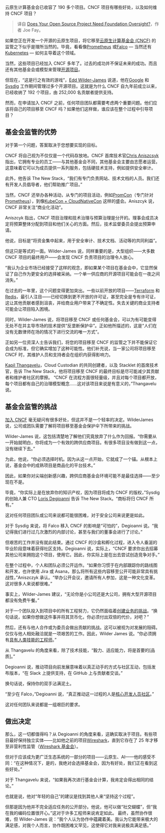 
<!--
title: 您的开源项目需要基金会监管吗？
cover: https://cdn.thenewstack.io/media/2024/09/38d69a92-does-your-open-source-project-need-foundation-oversight-2.jpg
-->

云原生计算基金会已收容了 190 多个项目。CNCF 项目有哪些好处，以及如何维持 CNCF 项目？

> 译自 [Does Your Open Source Project Need Foundation Oversight?](https://thenewstack.io/does-your-open-source-project-need-foundation-oversight/)，作者 Joe Fay。

如果您正在开发一个开源的云原生项目，将它移至[云原生计算基金会 (CNCF)](https://cncf.io/?utm_content=inline+mention) 的监管之下似乎是理所当然的。毕竟，看看像[Prometheus](https://thenewstack.io/prometheus-at-10-whats-been-its-impact-on-observability/) 或[Falco](https://thenewstack.io/falco-is-a-cncf-graduate-now-what/) — 当然还有[Kubernetes](https://thenewstack.io/kubernetes/) — 如何主导着这个领域。

当然，这些项目已经加入 CNCF 多年了。过去的成功并不保证未来的成功。而且还有其他基金会或模型来管理[开源项目](https://thenewstack.io/20-years-in-open-source-resilience-failure-success/)。

但现在，“这是行之有效的游戏”，[Edd Wilder-James](https://www.linkedin.com/in/wilder-james/) 说道，他在[Google](https://cloud.google.com/?utm_content=inline+mention) 和[Sysdig](https://sysdig.com/?utm_content=inline+mention) 工作期间管理过多个开源项目。这就是为什么 CNCF 自九年前成立以来，已经收纳了 192 个项目，由 252,000 名贡献者提供支持。

然而，在申请加入 CNCF 之前，任何项目团队都需要考虑两个重要问题。他们应该将自己的项目移至 CNCF 吗？如果他们这样做，谁应该在整个过程中引导项目？

## 基金会监管的优势

对于第一个问题，答案取决于您想要实现的目标。

CNCF 将自己视为不仅仅是一个代码存放地。CNCF 首席技术官[Chris Aniszcsyk](https://www.linkedin.com/in/caniszczyk/) 指出，它拥有专业的员工——与其他基金会不同，其他基金会主要由志愿者运营。这意味着它可以为成员提供一系列服务，包括硬技术支持，例如提供安全审计。

此外，他告诉 The New Stack，“我们有专门负责网站、技术文档的人员。我们还有开发人员倡导者，他们帮助推广项目。”

当然，CNCF 还举办各种活动，从专门的项目活动，例如[PromCon](https://promcon.io/2024-berlin/)（专门针对[Prometheus](https://prometheus.io/)），到像[KubeCon + CloudNativeCon](https://events.linuxfoundation.org/kubecon-cloudnativecon-north-america) 这样的盛会。Aniszcyk 说，CNCF 非常关注“商业化活动”。

Aniszcyk 指出，CNCF 项目治理和技术治理与预算治理是分开的。理事会成员决定将预算整体分配到项目和他们关心的方面。然后，技术监督委员会提出预算申请。

他说，目标是“将资金集中起来，用于安全审计、技术文档、活动等的共同利益”。

但这只是等式的一面。Wilder-James 说，同样重要的是，大型组织——大多数 CNCF 项目的最终用户——会发现 CNCF 负责项目的治理令人放心。

“我认为企业市场已经接受了这样的观念，即如果某个项目在基金会中，它显然保证了自己作为更安全的选择被采纳。一个单一供应商的开源项目可能会在一夜之间消失。”

在过去的一年里，这个问题变得更加突出。一些以前开放的项目——[Terraform](https://thenewstack.io/hashicorp-abandons-open-source-for-business-source-license/) 和[Redis](https://thenewstack.io/linux-foundation-forks-the-open-source-redis-as-valkey/)，最引人注目——已经切换到更不开放的许可证，甚至完全是专有许可证，这让其他贡献者感到沮丧，并给商业用户带来了不确定性。失去关键的商业支持者可能会让项目陷入困境。

同时，Wilder-James 说，将项目移至 CNCF 或任何基金会，可以为有可能变得无处不在并主导市场的技术提供“反垄断保护伞”。正如他所描述的，这是“人们在没有无数律师在场的情况下进行交流的唯一方式”。

正如另一位资深人士告诉我们，将您的项目移至 CNCF 的监管之下并不能保证它会成为标准，但它确实增加了这种可能性。他们补充说，当一家公司将项目移至 CNCF 时，其维护人员和支持者会在组织内获得影响力。

[Kapil Thangavelu](https://www.linkedin.com/in/kapilvt/)，Cloud Custodian 的共同创建者，以及 Stacklet 的首席技术官，告诉 The New Stack，他将项目移至 CNCF 的最终目标是尽可能减少其贡献者和维护者社区的摩擦。
“CNCF 在流程方面很轻量级，并且对每个项目都开放，每个项目都有自己的治理模型概念……这对该项目来说是有意义的，”Thangavelu 说。

## 基金会监管的挑战
[加入 CNCF](https://thenewstack.io/istio-applies-to-join-cncf-why-now/) 毫无疑问有很多好处，但这并不是一个轻率的决定。WilderJames 说，公司或团队需要了解将项目移至基金会保护伞下所带来的挑战。

Wilder-James 说，这包括清楚地了解他们究竟放弃了什么作为回报。“你需要从一开始就明白，你将成为一个有效的跨供应商项目。有很多项目没有做到这一点，没有继续下去。”

为此，他说，“你必须选择时机。因为从这一点开始，它就成了一个锚。从根本上说，基金会中的成熟项目是商品化的平台技术。”

因此，如果你对尖端创新感兴趣，跨供应商基金会环境可能不是最佳选择——至少现在不是。

毕竟，“你实际上是在放弃你的知识产权，因为项目将成为 CNCF 的版权，”Sysdig 的创始人兼 CTO [Loris Degioanni](https://www.linkedin.com/in/degio/) 告诉 The New Stack。“商标将归 CNCF 所有。”

这对任何项目团队或公司来说都可能很困难，对于安全公司来说更是如此。

对于 Sysdig 来说，将 Falco 移入 CNCF 的影响是“可怕的”，Degioanni 说。“我记得我们进行过几次激烈的内部讨论，甚至与我们的董事会进行了讨论。”

但艰苦的工作并没有就此结束。通过 CNCF 的沙盒和孵化过程，进入令人垂涎的毕业阶段意味着获得社区支持。Degioanni 说，实际上，“CNCF 要求你出去招募其他公司来拥抱这个项目，使用它。因此，你实际上是在出去尝试创造竞争对手。”

在整个过程中，个人和团队必须公开运作。“如果你习惯于在内部跟踪你的路线图和开发，也许使用 Jira 或 Asana，那么将所有这些内容移至公开可能非常具有挑战性，”Aniszczyk 承认。“举办公开会议，邀请所有人参加，这是一种文化变革。这对很多人来说都很难。”

事实上，Wilder-James 建议，“无论你是小公司还是大公司，拥有大型开源项目都没有免费午餐。”

对于一个团队投入到项目中的所有工程努力，它仍然面临着[创建业务的挑战](https://thenewstack.io/whats-next-for-companies-built-on-open-source/)。“换句话说，如果你想做这件事并将其货币化，你必须付出双倍的代价，对吧？”

然后，还有与他人合作或为委员会做出贡献的挑战。这可以被视为对发展的阻碍。仅仅与他人相处融洽就是一项艰苦的工作。因此，Wilder James 说。“你必须拥有[具有人类技能的工程师](https://thenewstack.io/why-empathy-in-open-source-matters-more-than-you-think/)。”

从 Thangavelu 的角度来看，除了技术技能，“毅力、适应能力，将是首要的[品质]。”

Degioanni 说，推动项目向前发展意味着以真正动手的方式与社区互动，包括发布版本，“在 Slack 上提供支持，在 GitHub 上与贡献者交谈。”

换句话说，保持你的双手沾满泥土。

“至少在 Falco，”Degioanni 说，“真正推动这一过程的人是[核心开发人员社区](https://thenewstack.io/open-source-needs-maintainers-but-how-can-they-get-paid/)。”

这对任何团队来说都是一组艰巨的要求。

## 做出决定
那么，这一切都值得吗？从 Degioanni 的角度来看，这确实取决于项目。有些项目最好保持独立实体——比如他之前的项目[Wireshark](https://thenewstack.io/wireshark-celebrates-25th-anniversary-with-a-new-foundation/)，直到它存在了 25 年才移至非营利性监管（[Wireshark 基金会](https://wiresharkfoundation.org/)）。

但对于应该成为更广泛生态系统的一部分的项目——云原生、AI——他的感受不同：“在这种情况下，是的，我绝对会选择基金会，因为有好处，我们正在看到这些好处。”

对于 Thangavelu 来说，“如果我再次进行基金会计算，我肯定会得出相同的结论。”

也就是说，他对“年轻的自己”的建议是找到其他人来“坚持这个过程”。

但那是因为他并不完全适应任务的公开部分。他说，他可以做“社交蝴蝶”，但“我在我的编码位置很开心。”这对于许多工程师来说肯定如此。
最终，虽然协作很难，但 Wilder-James 说：“我个人认为协作中蕴藏着美。我认为它能带来极大的满足感，对我个人而言，协作既困难又罕见，这使得它对我来说极具满足感。”
